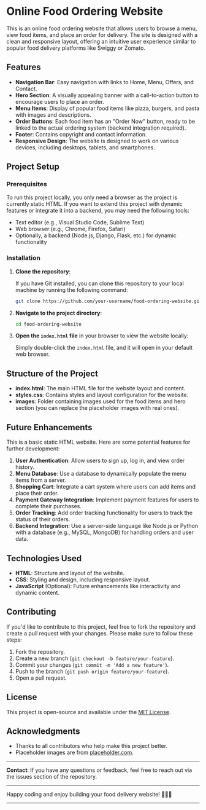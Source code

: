 

# Online Food Ordering Website

This is an online food ordering website that allows users to browse a menu, view food items, and place an order for delivery. The site is designed with a clean and responsive layout, offering an intuitive user experience similar to popular food delivery platforms like Swiggy or Zomato.

## Features

- **Navigation Bar**: Easy navigation with links to Home, Menu, Offers, and Contact.
- **Hero Section**: A visually appealing banner with a call-to-action button to encourage users to place an order.
- **Menu Items**: Display of popular food items like pizza, burgers, and pasta with images and descriptions.
- **Order Buttons**: Each food item has an "Order Now" button, ready to be linked to the actual ordering system (backend integration required).
- **Footer**: Contains copyright and contact information.
- **Responsive Design**: The website is designed to work on various devices, including desktops, tablets, and smartphones.

## Project Setup

### Prerequisites

To run this project locally, you only need a browser as the project is currently static HTML. If you want to extend this project with dynamic features or integrate it into a backend, you may need the following tools:

- Text editor (e.g., Visual Studio Code, Sublime Text)
- Web browser (e.g., Chrome, Firefox, Safari)
- Optionally, a backend (Node.js, Django, Flask, etc.) for dynamic functionality

### Installation

1. **Clone the repository**:

   If you have Git installed, you can clone this repository to your local machine by running the following command:

   ```bash
   git clone https://github.com/your-username/food-ordering-website.git
   ```

2. **Navigate to the project directory**:

   ```bash
   cd food-ordering-website
   ```

3. **Open the `index.html` file** in your browser to view the website locally:

   Simply double-click the `index.html` file, and it will open in your default web browser.

## Structure of the Project

- **index.html**: The main HTML file for the website layout and content.
- **styles.css**: Contains styles and layout configuration for the website.
- **images**: Folder containing images used for the food items and hero section (you can replace the placeholder images with real ones).

## Future Enhancements

This is a basic static HTML website. Here are some potential features for further development:

1. **User Authentication**: Allow users to sign up, log in, and view order history.
2. **Menu Database**: Use a database to dynamically populate the menu items from a server.
3. **Shopping Cart**: Integrate a cart system where users can add items and place their order.
4. **Payment Gateway Integration**: Implement payment features for users to complete their purchases.
5. **Order Tracking**: Add order tracking functionality for users to track the status of their orders.
6. **Backend Integration**: Use a server-side language like Node.js or Python with a database (e.g., MySQL, MongoDB) for handling orders and user data.

## Technologies Used

- **HTML**: Structure and layout of the website.
- **CSS**: Styling and design, including responsive layout.
- **JavaScript** (Optional): Future enhancements like interactivity and dynamic content.

## Contributing

If you'd like to contribute to this project, feel free to fork the repository and create a pull request with your changes. Please make sure to follow these steps:

1. Fork the repository.
2. Create a new branch (`git checkout -b feature/your-feature`).
3. Commit your changes (`git commit -m 'Add a new feature'`).
4. Push to the branch (`git push origin feature/your-feature`).
5. Open a pull request.

## License

This project is open-source and available under the [MIT License](LICENSE).

## Acknowledgments

- Thanks to all contributors who help make this project better.
- Placeholder images are from [placeholder.com](https://placeholder.com).

---

**Contact**: If you have any questions or feedback, feel free to reach out via the issues section of the repository.

---

Happy coding and enjoy building your food delivery website! 🍕🍔🍝

---

